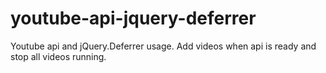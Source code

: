 youtube-api-jquery-deferrer
===========================

Youtube api and jQuery.Deferrer usage. Add videos when api is ready and stop all videos running.